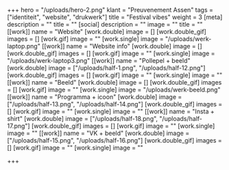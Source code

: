 +++
hero = "/uploads/hero-2.png"
klant = "Preuvenement Assen"
tags = ["identiteit", "website", "drukwerk"]
title = "Festival vibes"
weight = 3
[meta]
description = ""
title = ""
[social]
description = ""
image = ""
title = ""
[[work]]
name = "Website"
[work.double]
image = []
[work.double_gif]
images = []
[work.gif]
image = ""
[work.single]
image = "/uploads/werk-laptop.png"
[[work]]
name = "Website info"
[work.double]
image = []
[work.double_gif]
images = []
[work.gif]
image = ""
[work.single]
image = "/uploads/werk-laptop3.png"
[[work]]
name = "Pollepel + beeld"
[work.double]
image = ["/uploads/half-1.png", "/uploads/half-12.png"]
[work.double_gif]
images = []
[work.gif]
image = ""
[work.single]
image = ""
[[work]]
name = "Beeld"
[work.double]
image = []
[work.double_gif]
images = []
[work.gif]
image = ""
[work.single]
image = "/uploads/werk-beeld.png"
[[work]]
name = "Programma + icoon"
[work.double]
image = ["/uploads/half-13.png", "/uploads/half-14.png"]
[work.double_gif]
images = []
[work.gif]
image = ""
[work.single]
image = ""
[[work]]
name = "Insta + shirt"
[work.double]
image = ["/uploads/half-18.png", "/uploads/half-17.png"]
[work.double_gif]
images = []
[work.gif]
image = ""
[work.single]
image = ""
[[work]]
name = "VK + beeld"
[work.double]
image = ["/uploads/half-15.png", "/uploads/half-16.png"]
[work.double_gif]
images = []
[work.gif]
image = ""
[work.single]
image = ""

+++
